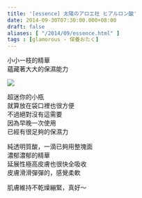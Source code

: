 ```yaml
---
title: '[essence] 太陽のアロエ社 ヒアルロン酸'
date: 2014-09-30T07:30:00.000+08:00
draft: false
aliases: [ "/2014/09/essence.html" ]
tags : [glamorous - 保養おたく]
---
```


小小一枝的精華  
蘊藏著大大的保濕能力  

[![](https://3.bp.blogspot.com/-fVu-3cqqraU/XE1EOnNTmsI/AAAAAAAAHAI/g_y3GGOMj_c8jeO-_voJROGAJU6e2ooCQCLcBGAs/s640/15348347096_ec7c7bc242_z.jpg)](https://3.bp.blogspot.com/-fVu-3cqqraU/XE1EOnNTmsI/AAAAAAAAHAI/g_y3GGOMj_c8jeO-_voJROGAJU6e2ooCQCLcBGAs/s1600/15348347096_ec7c7bc242_z.jpg)

超迷你的小瓶  
就算放在袋口裡也很方便  
不過絕對沒有這需要  
因為早晚一次使用  
已經有很足夠的保濕力  
  
純透明質酸，一滴已夠用整塊面  
濃郁濃郁的精華  
延展性極高皮膚也很快全吸收  
皮膚滑滑彈彈的，感覺柔軟  
  
肌膚維持不乾燥繃緊，真好～